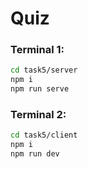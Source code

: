 # Quiz

### Terminal 1:
```sh
cd task5/server
npm i
npm run serve
```
### Terminal 2:
```sh
cd task5/client
npm i
npm run dev
```